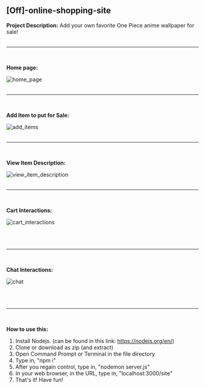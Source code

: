 ## [Off]-online-shopping-site



**Project Description:** 
Add your own favorite One Piece anime wallpaper for sale! 
<br/><br/>

---

<br/>

**Home page:**

![home_page](https://user-images.githubusercontent.com/25118296/68073949-bd6b0880-fdbf-11e9-829b-80f096f6d4ad.png)
<br/><br/>

---
<br/>

**Add Item to put for Sale:**

![add_items](https://user-images.githubusercontent.com/25118296/68074205-a2e65e80-fdc2-11e9-9a8f-b020eb6793de.gif)
<br/><br/>

---
<br/>

**View Item Description:**

![view_item_description](https://user-images.githubusercontent.com/25118296/68074500-c9f25f80-fdc5-11e9-9dc8-2f257eacbcc8.gif)
<br/><br/>

---
<br/>

**Cart Interactions:**

![cart_interactions](https://user-images.githubusercontent.com/25118296/68074830-235c8d80-fdca-11e9-92e9-390aa87937ab.gif)

<br/><br/>

---
<br/>

**Chat Interactions:**

![chat](https://user-images.githubusercontent.com/25118296/69867499-2b2c2680-12d1-11ea-8081-8d55fe9ab462.gif)

<br/><br/>

---
<br/>

**How to use this:**
1. Install Nodejs. (can be found in this link: https://nodejs.org/en/)
3. Clone or download as zip (and extract)
4. Open Command Prompt or Terminal in the file directory
5. Type in, "npm i"
5. After you regain control, type in, "nodemon server.js"
6. In your web browser, in the URL, type in, "localhost:3000/site"
7. That's it! Have fun!

